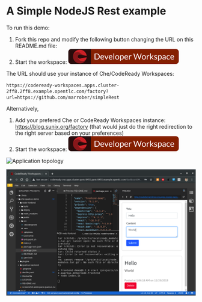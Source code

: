 # A Simple NodeJS Rest example

To run this demo:
1. Fork this repo and modify the following button changing the URL on this README.md file:
2. Start the workspace: [![Contribute](factory-contribute.svg)](https://codeready-workspaces.apps.cluster-2ff8.2ff8.example.opentlc.com/factory?url=https://github.com/marrober/simpleRest)

The URL should use your instance of Che/CodeReady Workspaces:

```
https://codeready-workspaces.apps.cluster-2ff8.2ff8.example.opentlc.com/factory?url=https://github.com/marrober/simpleRest
```

Alternatively,
1. Add your prefered Che or CodeReady Workspaces instance: https://blog.sunix.org/factory (that would just do the right redirection to the right server based on your preferences)
2. Start the workspace: [![Contribute](factory-contribute.svg)](https://codeready-workspaces.apps.cluster-2ff8.2ff8.example.opentlc.com/factory?url=https://github.com/marrober/simpleRest)

![Application topology](topology.png "Application Topology")

![CodeReady Workspaces](codeready-workspaces-preview.png "CodeReady Workspaces")
